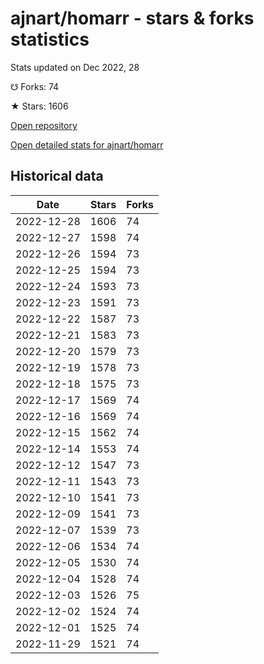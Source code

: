 # ajnart/homarr - stars & forks statistics

Stats updated on Dec 2022, 28

☋ Forks: 74

★ Stars: 1606

[Open repository](https://github.com/ajnart/homarr)

[Open detailed stats for ajnart/homarr](https://reviewgithub.com/rep/ajnart/homarr)

## Historical data
| Date | Stars | Forks |
|------|-------|-------|
| 2022-12-28 | 1606 | 74 | 
| 2022-12-27 | 1598 | 74 | 
| 2022-12-26 | 1594 | 73 | 
| 2022-12-25 | 1594 | 73 | 
| 2022-12-24 | 1593 | 73 | 
| 2022-12-23 | 1591 | 73 | 
| 2022-12-22 | 1587 | 73 | 
| 2022-12-21 | 1583 | 73 | 
| 2022-12-20 | 1579 | 73 | 
| 2022-12-19 | 1578 | 73 | 
| 2022-12-18 | 1575 | 73 | 
| 2022-12-17 | 1569 | 74 | 
| 2022-12-16 | 1569 | 74 | 
| 2022-12-15 | 1562 | 74 | 
| 2022-12-14 | 1553 | 74 | 
| 2022-12-12 | 1547 | 73 | 
| 2022-12-11 | 1543 | 73 | 
| 2022-12-10 | 1541 | 73 | 
| 2022-12-09 | 1541 | 73 | 
| 2022-12-07 | 1539 | 73 | 
| 2022-12-06 | 1534 | 74 | 
| 2022-12-05 | 1530 | 74 | 
| 2022-12-04 | 1528 | 74 | 
| 2022-12-03 | 1526 | 75 | 
| 2022-12-02 | 1524 | 74 | 
| 2022-12-01 | 1525 | 74 | 
| 2022-11-29 | 1521 | 74 | 

